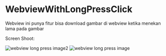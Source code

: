 # WebviewWithLongPressClick
Webview ini punya fitur bisa download gambar di webview ketika menekan lama pada gambar
 
Screen Shoot:

![webview long press image2](https://user-images.githubusercontent.com/12369746/123566148-3024c500-d7e9-11eb-8c3c-0652d763c865.jpeg)
![webview long press image](https://user-images.githubusercontent.com/12369746/123566153-3155f200-d7e9-11eb-9066-04af280a9b7a.jpeg)
